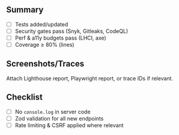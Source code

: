 ## Summary

- [ ] Tests added/updated
- [ ] Security gates pass (Snyk, Gitleaks, CodeQL)
- [ ] Perf & a11y budgets pass (LHCI, axe)
- [ ] Coverage ≥ 80% (lines)

## Screenshots/Traces

Attach Lighthouse report, Playwright report, or trace IDs if relevant.

## Checklist

- [ ] No `console.log` in server code
- [ ] Zod validation for all new endpoints
- [ ] Rate limiting & CSRF applied where relevant
